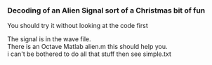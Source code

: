 ### Decoding of an Alien Signal sort of a Christmas bit of fun
You should try it without looking at the code first<br>

The signal is in the wave file.<br>
There is an Octave Matlab alien.m this should help you.<br>
i can't be bothered to do all that stuff then see simple.txt<br>

